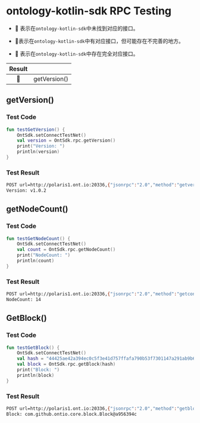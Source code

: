 # ontology-kotlin-sdk RPC Testing

- :egg: 表示在`ontology-kotlin-sdk`中未找到对应的接口。

- :hatching_chick:表示在`ontology-kotlin-sdk`中有对应接口，但可能存在不完善的地方。 

- :hatched_chick: 表示在`ontology-kotlin-sdk`中存在完全对应接口。

|      Result     |              |
|:---------------:|:------------:|
| :hatched_chick: | getVersion() |

## getVersion()

### Test Code

```Kotlin
fun testGetVersion() {
    OntSdk.setConnectTestNet()
    val version = OntSdk.rpc.getVersion()
    print("Version: ")
    println(version)
}
```

### Test Result

```bash
POST url=http://polaris1.ont.io:20336,{"jsonrpc":"2.0","method":"getversion","params":[],"id":1}
Version: v1.0.2
```

## getNodeCount()

### Test Code

```Kotlin
fun testGetNodeCount() {
    OntSdk.setConnectTestNet()
    val count = OntSdk.rpc.getNodeCount()
    print("NodeCount: ")
    println(count)
}
```

### Test Result

```bash
POST url=http://polaris1.ont.io:20336,{"jsonrpc":"2.0","method":"getconnectioncount","params":[],"id":1}
NodeCount: 14
```

## GetBlock()

### Test Code

```Kotlin
fun testGetBlock() {
    OntSdk.setConnectTestNet()
    val hash = "44425ae42a394ec0c5f3e41d757ffafa790b53f7301147a291ab9b60a956394c"
    val block = OntSdk.rpc.getBlock(hash)
    print("Block: ")
    println(block)
}
```

### Test Result

```bash
POST url=http://polaris1.ont.io:20336,{"jsonrpc":"2.0","method":"getblock","params":["44425ae42a394ec0c5f3e41d757ffafa790b53f7301147a291ab9b60a956394c"],"id":1}
Block: com.github.ontio.core.block.Block@a956394c
```